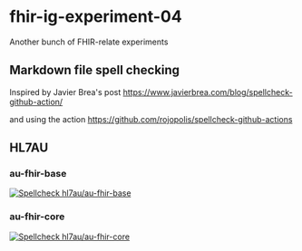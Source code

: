 # fhir-ig-experiment-04
Another bunch of FHIR-relate experiments

## Markdown file spell checking
Inspired by Javier Brea's post https://www.javierbrea.com/blog/spellcheck-github-action/

and using the action https://github.com/rojopolis/spellcheck-github-actions

## HL7AU
### au-fhir-base
[![Spellcheck hl7au/au-fhir-base](https://github.com/robstwd/fhir-ig-experiment-04/actions/workflows/au-fhir-base-spellcheck.yml/badge.svg)](https://github.com/robstwd/fhir-ig-experiment-04/actions/workflows/au-fhir-base-spellcheck.yml)

### au-fhir-core
[![Spellcheck hl7au/au-fhir-core](https://github.com/robstwd/fhir-ig-experiment-04/actions/workflows/au-fhir-core-spellcheck.yml/badge.svg)](https://github.com/robstwd/fhir-ig-experiment-04/actions/workflows/au-fhir-core-spellcheck.yml)
